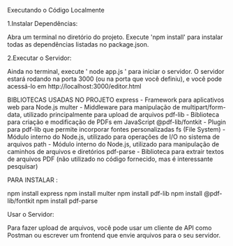 Executando o Código Localmente

1.Instalar Dependências:

Abra um terminal no diretório do projeto.
Execute 'npm install' para instalar todas as dependências listadas no package.json.


2.Executar o Servidor:

Ainda no terminal, execute ' node app.js ' para iniciar o servidor.
O servidor estará rodando na porta 3000 (ou na porta que você definiu), e você pode acessá-lo em http://localhost:3000/editor.html

BIBLIOTECAS USADAS NO PROJETO
express - Framework para aplicativos web para Node.js
multer - Middleware para manipulação de multipart/form-data, utilizado principalmente para upload de arquivos
pdf-lib - Biblioteca para criação e modificação de PDFs em JavaScript
@pdf-lib/fontkit - Plugin para pdf-lib que permite incorporar fontes personalizadas
fs (File System) - Módulo interno do Node.js, utilizado para operações de I/O no sistema de arquivos
path - Módulo interno do Node.js, utilizado para manipulação de caminhos de arquivos e diretórios
pdf-parse - Biblioteca para extrair textos de arquivos PDF (não utilizado no código fornecido, mas é interessante pesquisar)

PARA INSTALAR :

npm install express
npm install multer
npm install pdf-lib
npm install @pdf-lib/fontkit
npm install pdf-parse


Usar o Servidor:

Para fazer upload de arquivos, você pode usar um cliente de API como Postman ou escrever um frontend que envie arquivos para o seu servidor.
